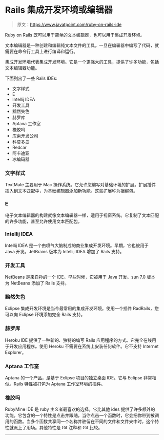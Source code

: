 # Rails 集成开发环境或编辑器

> 原文：<https://www.javatpoint.com/ruby-on-rails-ide>

Ruby on Rails 既可以用于简单的文本编辑器，也可以用于集成开发环境。

文本编辑器是一种创建和编辑纯文本文件的工具。一旦在编辑器中编写了代码，就需要在命令行工具上进行编译和运行。

集成开发环境代表集成开发环境。它是一个更强大的工具，提供了许多功能，包括文本编辑器功能。

下面列出了一些 Rails IDEs:

*   文字样式
*   E
*   Intellij IDEA
*   开发工具
*   黯然失色
*   赫罗库
*   Aptana 工作室
*   橡胶吗
*   库索开发公司
*   科莫多岛
*   Redcar
*   阿卡迪亚
*   冰编码器

### 文字样式

TextMate 主要用于 Mac 操作系统。它允许您编写对基础环境的扩展。扩展插件插入到文本匹配中，为基础编辑器添加新功能。这些扩展称为捆绑包。

### E

电子文本编辑器的构建就像文本编辑器一样，适用于视窗系统。它复制了文本匹配的许多功能，甚至允许使用文本匹配包。

### Intellij IDEA

Intellij IDEA 是一个由喷气大脑制成的商业集成开发环境。早期，它也被用于 Java 开发。JetBrains 版本为 Intellij IDEA 增加了 Rails 支持。

### 开发工具

NetBeans 是来自孙的一个 IDE。早些时候，它被用于 Java 开发。sun 7.0 版本为 NetBeans 添加了 Rails 支持。

### 黯然失色

Eclipse 集成开发环境是当今最常用的集成开发环境。使用一个插件 RadRails，您可以向 Eclipse 环境添加完全 Rails 支持。

### 赫罗库

Heroku IDE 提供了一种新的、独特的编写 Rails 应用程序的方式。它完全在线用于开发应用程序。使用 Heroku 不需要在系统上安装任何软件。它不支持 Internet Explorer。

### Aptana 工作室

Aptana 的一个产品，是基于 Eclipse 项目的独立桌面 IDE。它与 Eclipse 非常相似。Rails 特性被打包为 Aptana 工作室环境的插件。

### 橡胶吗

RubyMine IDE 是 ruby 主义者最喜欢的选择。它比其他 ides 提供了许多额外的功能。它包含的一个特性是点击并跟随。当你点击一个函数时，它会把你带到被调用的函数。当多个函数共享同一个名称并驻留在不同的文件和文件夹中时，这个特性就派上了用场。其他特性是 Git 注释和 Git 比较。

* * *